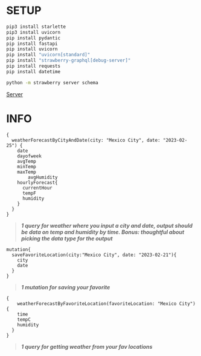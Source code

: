 # SETUP
```bash 
pip3 install starlette
pip3 install uvicorn
pip install pydantic
pip install fastapi
pip install uvicorn
pip install "uvicorn[standard]"
pip install "strawberry-graphql[debug-server]"
pip install requests
pip install datetime
```

```bash
python -m strawberry server schema
```
[Server](http://localhost:8000/graphql)

# INFO
```
{
  weatherForecastByCityAndDate(city: "Mexico City", date: "2023-02-25") {
    date
    dayofweek
    avgTemp
    minTemp
    maxTemp
		avgHumidity
    hourlyForecast{
      currentHour
      tempF
      humidity
    }
  }
}
```
>***1 query for weather where you input a city and date, output should be data on temp and humidity by time. Bonus: thoughtful about picking the data type for the output***

```
mutation{
  saveFavoriteLocation(city:"Mexico City", date: "2023-02-21"){
    city
    date
  }
}
```
>***1 mutation for saving your favorite***



```
{
	weatherForecastByFavoriteLocation(favoriteLocation: "Mexico City"){
    time
    tempC
    humidity
  }
}
```
>***1 query for getting weather from your fav locations***
